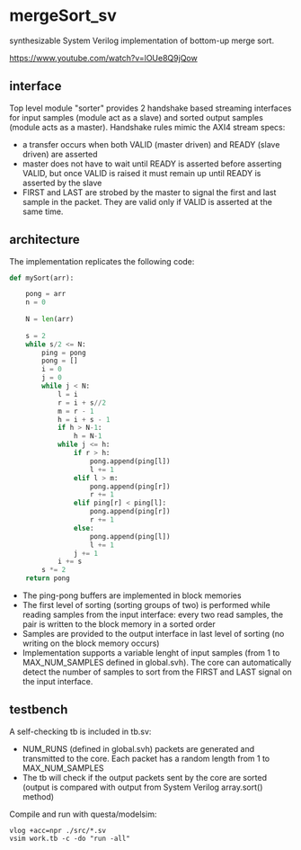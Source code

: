 # mergeSort_sv

synthesizable System Verilog implementation of bottom-up merge sort.

https://www.youtube.com/watch?v=lOUe8Q9jQow

## interface

Top level module "sorter" provides 2 handshake based streaming interfaces for input samples (module act as a slave) and sorted output samples (module acts as a master). Handshake rules mimic the AXI4 stream specs:
* a transfer occurs when both VALID (master driven) and READY (slave driven) are asserted
* master does not have to wait until READY is asserted before asserting VALID, but once VALID is raised it must remain up until READY is asserted by the slave
* FIRST and LAST are strobed by the master to signal the first and last sample in the packet. They are valid only if VALID is asserted at the same time.

## architecture

The implementation replicates the following code:
```python
def mySort(arr):

    pong = arr
    n = 0
    
    N = len(arr)
    
    s = 2
    while s/2 <= N:
        ping = pong
        pong = []
        i = 0
        j = 0
        while j < N:
            l = i
            r = i + s//2
            m = r - 1
            h = i + s - 1
            if h > N-1:
                h = N-1
            while j <= h:
                if r > h:
                    pong.append(ping[l])
                    l += 1
                elif l > m:
                    pong.append(ping[r])
                    r += 1
                elif ping[r] < ping[l]:
                    pong.append(ping[r])
                    r += 1
                else:
                    pong.append(ping[l])
                    l += 1
                j += 1
            i += s
        s *= 2
    return pong
```

* The ping-pong buffers are implemented in block memories
* The first level of sorting (sorting groups of two) is performed while reading samples from the input interface: every two read samples, the pair is written to the block memory in a sorted order
* Samples are provided to the output interface in last level of sorting (no writing on the block memory occurs)
* Implementation supports a variable lenght of input samples (from 1 to MAX_NUM_SAMPLES defined in global.svh). The core can automatically detect the number of samples to sort from the FIRST and LAST signal on the input interface.

## testbench

A self-checking tb is included in tb.sv:
* NUM_RUNS (defined in global.svh) packets are generated and transmitted to the core. Each packet has a random length from 1 to MAX_NUM_SAMPLES
* The tb will check if the output packets sent by the core are sorted (output is compared with output from System Verilog array.sort() method)

Compile and run with questa/modelsim:
```
vlog +acc=npr ./src/*.sv
vsim work.tb -c -do "run -all"
```      
